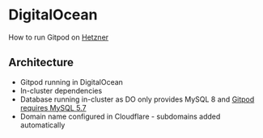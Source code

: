 # DigitalOcean

How to run Gitpod on [Hetzner](https://m.do.co/c/1a9f2c34bfb4)

## Architecture

- Gitpod running in DigitalOcean
- In-cluster dependencies
- Database running in-cluster as DO only provides MySQL 8 and
[Gitpod requires MySQL 5.7](https://github.com/gitpod-io/gitpod/issues/4890)
- Domain name configured in Cloudflare - subdomains added automatically
